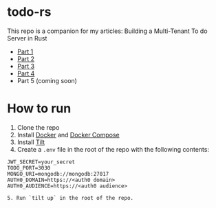 # todo-rs

This repo is a companion for my articles: Building a Multi-Tenant To do Server in Rust

- [Part 1](https://medium.com/@robjsliwa_71070/building-a-multi-tenant-to-do-server-in-rust-part-1-4b90c0604224)
- [Part 2](https://medium.com/@robjsliwa_71070/building-a-multi-tenant-todo-server-in-rust-part-2-58e2ec137c87)
- [Part 3](https://medium.com/@robjsliwa_71070/building-a-multi-tenant-to-do-server-in-rust-part-3-6a78c47f800d)
- [Part 4](https://medium.com/@robjsliwa_71070/crafting-cli-with-oauth-2-0-authentication-multi-tenant-todo-server-in-rust-series-eaa0af452a56)
- Part 5 (coming soon)

# How to run

1. Clone the repo
2. Install [Docker](https://docs.docker.com/install/) and [Docker Compose](https://docs.docker.com/compose/install/)
3. Install [Tilt](https://docs.tilt.dev/install.html)
4. Create a `.env` file in the root of the repo with the following contents:

```
JWT_SECRET=your_secret
TODO_PORT=3030
MONGO_URI=mongodb://mongodb:27017
AUTH0_DOMAIN=https://<auth0 domain>
AUTH0_AUDIENCE=https://<auth0 audience>

5. Run `tilt up` in the root of the repo.